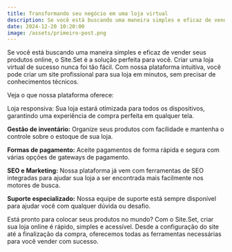 ```yaml
---
title: Transformando seu negócio em uma loja virtual
description: Se você está buscando uma maneira simples e eficaz de vender seus produtos online, o Site.Set é a solução perfeita para você.
date: 2024-12-20 10:20:00
image: /assets/primeiro-post.png
---
```



Se você está buscando uma maneira simples e eficaz de vender seus produtos online, o Site.Set é a solução perfeita para você. Criar uma loja virtual de sucesso nunca foi tão fácil. Com nossa plataforma intuitiva, você pode criar um site profissional para sua loja em minutos, sem precisar de conhecimentos técnicos.

Veja o que nossa plataforma oferece:

Loja responsiva: Sua loja estará otimizada para todos os dispositivos, garantindo uma experiência de compra perfeita em qualquer tela.

**Gestão de inventário:** Organize seus produtos com facilidade e mantenha o controle sobre o estoque de sua loja.

**Formas de pagamento:** Aceite pagamentos de forma rápida e segura com várias opções de gateways de pagamento.

**SEO e Marketing:** Nossa plataforma já vem com ferramentas de SEO integradas para ajudar sua loja a ser encontrada mais facilmente nos motores de busca.

**Suporte especializado:** Nossa equipe de suporte está sempre disponível para ajudar você com qualquer dúvida ou desafio.

Está pronto para colocar seus produtos no mundo? Com o Site.Set, criar sua loja online é rápido, simples e acessível. Desde a configuração do site até a finalização da compra, oferecemos todas as ferramentas necessárias para você vender com sucesso.